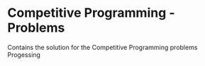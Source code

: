 # Competitive Programming -Problems
Contains the solution for the Competitive Programming problems 
Progessing 
